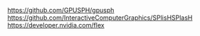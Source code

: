 https://github.com/GPUSPH/gpusph
https://github.com/InteractiveComputerGraphics/SPlisHSPlasH
https://developer.nvidia.com/flex
